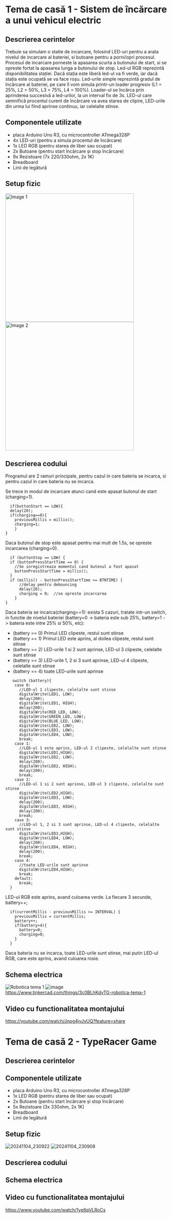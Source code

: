 
#  Tema de casă 1 - ⁠Sistem de încărcare a unui vehicul electric


## Descrierea cerintelor

Trebuie sa simulam o statie de incarcare, folosind LED-uri pentru a arata nivelul de incarcare al bateriei, si butoane pentru a porni/opri procesul.
Procesul de incarcare porneste la apasarea scurta a butonului de start, si se opreste fortat la apasarea lunga a butonului de stop.
Led-ul RGB reprezintă disponibilitatea stației. Dacă stația este liberă led-ul va fi verde, iar dacă stația este ocupată se va face roșu.
Led-urile simple reprezintă gradul de încărcare al bateriei, pe care îl vom simula printr-un loader progresiv (L1 = 25%, L2 = 50%, L3 = 75%, L4 = 100%). Loader-ul se încărca prin aprinderea succesivă a led-urilor, la un interval fix de 3s. LED-ul care semnifică procentul curent de încărcare va avea starea de clipire, LED-urile din urma lui fiind aprinse continuu, iar celelalte stinse.

## Componentele utilizate
- placa Arduino Uno R3, cu microcontroller ATmega328P
- 4x LED-uri (pentru a simula procentul de încărcare)
- 1x LED RGB (pentru starea de liber sau ocupat)
- 2x Butoane (pentru start încărcare și stop încărcare)
- 9x Rezistoare (7x 220/330ohm, 2x 1K)
- Breadboard
- Linii de legătură

## Setup fizic
<img src="https://github.com/user-attachments/assets/c252f743-cfb8-4d06-acf7-92829e6b1d15" alt="Image 1" width="400"/>
<img src="https://github.com/user-attachments/assets/f6aa9cf6-b6a6-4712-90a1-987756e526d1" alt="Image 2" width="400"/>

## Descrierea codului
  Programul are 2 ramuri principale, pentru cazul in care bateria se incarca, si pentru cazul in care bateria nu se incarca.
  
  Se trece in modul de incarcare atunci cand este apasat butonul de start (charging=1).
  ```
    if(buttonStart == LOW){
    delay(20);
    if(charging==0){
      previousMillis = millis();
      charging=1;
      }
  }
  ```
  Daca butonul de stop este apasat pentru mai mult de 1.5s, se opreste incarcarea (charging=0).
  ```
    if (buttonStop == LOW) {
    if (buttonPressStartTime == 0) {
      //Se inregistreaza momentul cand butonul a fost apasat
      buttonPressStartTime = millis();
    }
    if (millis() - buttonPressStartTime >= BTNTIME) {
        //delay pentru debouncing
        delay(20);
        charging = 0;  //se opreste incarcarea
      }
  } 
  ```
  Daca bateria se incarca(charging==1): exista 5 cazuri, tratate intr-un switch, in functie de nivelul bateriei (battery=0 -> bateria este sub 25%, battery=1 -> bateria este intre 25% si 50%, etc):
  - (battery == 0) Primul LED clipeste, restul sunt stinse
  - (battery == 1) Primul LED este aprins, al doilea clipeste, restul sunt stinse
  - (battery == 2) LED-urile 1 si 2 sunt aprinse, LED-ul 3 clipeste, celelalte sunt stinse
  - (battery == 3) LED-urile 1, 2 si 3 sunt aprinse, LED-ul 4 clipeste, celelalte sunt stinse
  - (battery == 4) toate LED-urile sunt aprinse

  ```
     switch (battery){
      case 0:
        //LED-ul 1 clipeste, celelalte sunt stinse
        digitalWrite(LED1, LOW);
        delay(200);
        digitalWrite(LED1, HIGH);
        delay(200);
        digitalWrite(RED_LED, LOW);
        digitalWrite(GREEN_LED, LOW);
        digitalWrite(BLUE_LED, LOW);
        digitalWrite(LED2, LOW);
        digitalWrite(LED3, LOW);
        digitalWrite(LED4, LOW);
        break;
      case 1:
        //LED-ul 1 este aprins, LED-ul 2 clipeste, celelalte sunt stinse
        digitalWrite(LED1,HIGH);
        digitalWrite(LED2, LOW);
        delay(200);
        digitalWrite(LED2, HIGH);
        delay(200);
        break;
      case 2:
        //LED-ul 1 si 2 sunt aprinse, LED-ul 3 clipeste, celelalte sunt stinse
        digitalWrite(LED2,HIGH);
        digitalWrite(LED3, LOW);
        delay(200);
        digitalWrite(LED3, HIGH);
        delay(200);
        break;
      case 3:
        //LED-ul 1, 2 si 3 sunt aprinse, LED-ul 4 clipeste, celelalte sunt stinse
        digitalWrite(LED3,HIGH);
        digitalWrite(LED4, LOW);
        delay(200);
        digitalWrite(LED4, HIGH);
        delay(200);
        break;
      case 4:
        //toate LED-urile sunt aprinse
        digitalWrite(LED4,HIGH);
        break;
      default:
        break;
    }
  ```
  LED-ul RGB este aprins, avand culoarea verde.
  La fiecare 3 secunde, battery++;
  ```
    if(currentMillis - previousMillis >= INTERVAL) {
      previousMillis = currentMillis;
      battery++;
      if(battery>4){
        battery=0;
        charging=0;
      }
    }
  ```

  Daca bateria nu se incarca, toate LED-urile sunt stinse, mai putin LED-ul RGB, care este aprins, avand culoarea rosie.
## Schema electrica

![Robotica tema 1](https://github.com/user-attachments/assets/567adeeb-7e75-4b09-b231-a1cbcdd29806)
![image](https://github.com/user-attachments/assets/32822976-5bc1-41e2-8c06-c66ebc56959f)
https://www.tinkercad.com/things/3c0BLhKdvTG-robotica-tema-1


## Video cu functionalitatea montajului
https://youtube.com/watch/Jnpg4jyJvUQ?feature=share

#  Tema de casă 2 - ⁠TypeRacer Game


## Descrierea cerintelor
## Componentele utilizate
- placa Arduino Uno R3, cu microcontroller ATmega328P
- 1x LED RGB (pentru starea de liber sau ocupat)
- 2x Butoane (pentru start încărcare și stop încărcare)
- 5x Rezistoare (3x 330ohm, 2x 1K)
- Breadboard
- Linii de legătură

## Setup fizic
![20241104_230922](https://github.com/user-attachments/assets/b7cac9bb-da1a-40b9-8218-e8118e3a1510)
![20241104_230908](https://github.com/user-attachments/assets/87f657e1-059a-4c44-8837-a858c333c73b)

## Descrierea codului

## Schema electrica

## Video cu functionalitatea montajului
https://www.youtube.com/watch/1ye6pVLRoCs
